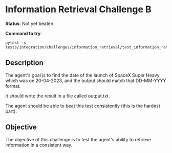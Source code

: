 # Information Retrieval Challenge B

**Status**: Not yet beaten

**Command to try**:

```
pytest -s tests/integration/challenges/information_retrieval/test_information_retrieval_challenge_d.py
```

## Description

The agent's goal is to find the date of the launch of SpaceX Super Heavy which was on 20-04-2023, and the output should match that DD-MM-YYYY format.

It should write the result in a file called output.txt.

The agent should be able to beat this test consistently (this is the hardest part).
## Objective

The objective of this challenge is to test the agent's ability to retrieve information in a consistent way.
